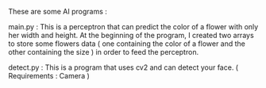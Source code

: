These are some AI programs :

main.py : This is a perceptron that can predict the color of a flower with only her width and height. At the beginning of the program, I created two arrays to store some flowers data ( one containing the color of a flower and the other containing the size ) in order to feed the perceptron.

detect.py : This is a program that uses cv2 and can detect your face. ( Requirements : Camera )
